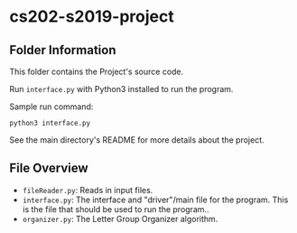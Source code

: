 # cs202-s2019-project

## Folder Information
This folder contains the Project's source code.

Run `interface.py` with Python3 installed to run the program.

Sample run command:
```
python3 interface.py
```

See the main directory's README for more details about the project.

## File Overview
- `fileReader.py`: Reads in input files.
- `interface.py`: The interface and "driver"/main file for the program.
  This is the file that should be used to run the program..
- `organizer.py`: The Letter Group Organizer algorithm.
